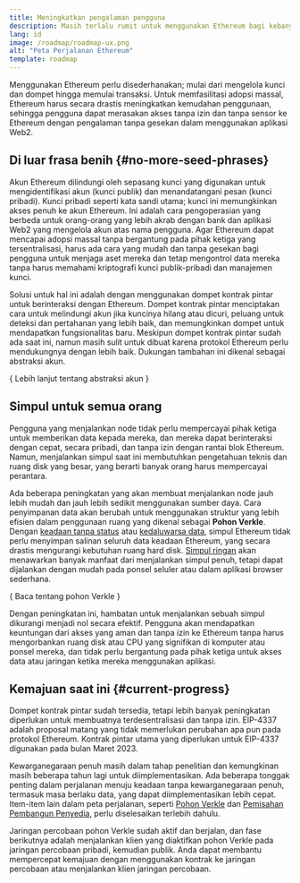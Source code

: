 ```yaml
---
title: Meningkatkan pengalaman pengguna
description: Masih terlalu rumit untuk menggunakan Ethereum bagi kebanyakan orang. Untuk mendorong adopsi massal, Ethereum harus secara drastis menurunkan hambatan masuknya - pengguna harus mendapatkan manfaat dari akses yang terdesentralisasi, tanpa izin, dan tahan sensor ke Ethereum, tetapi harus sama mudahnya dengan menggunakan aplikasi web2 tradisional.
lang: id
image: /roadmap/roadmap-ux.png
alt: "Peta Perjalanan Ethereum"
template: roadmap
---
```


Menggunakan Ethereum perlu disederhanakan; mulai dari mengelola kunci dan dompet hingga memulai transaksi. Untuk memfasilitasi adopsi massal, Ethereum harus secara drastis meningkatkan kemudahan penggunaan, sehingga pengguna dapat merasakan akses tanpa izin dan tanpa sensor ke Ethereum dengan pengalaman tanpa gesekan dalam menggunakan aplikasi Web2.

## Di luar frasa benih \{#no-more-seed-phrases}

Akun Ethereum dilindungi oleh sepasang kunci yang digunakan untuk mengidentifikasi akun (kunci publik) dan menandatangani pesan (kunci pribadi). Kunci pribadi seperti kata sandi utama; kunci ini memungkinkan akses penuh ke akun Ethereum. Ini adalah cara pengoperasian yang berbeda untuk orang-orang yang lebih akrab dengan bank dan aplikasi Web2 yang mengelola akun atas nama pengguna. Agar Ethereum dapat mencapai adopsi massal tanpa bergantung pada pihak ketiga yang tersentralisasi, harus ada cara yang mudah dan tanpa gesekan bagi pengguna untuk menjaga aset mereka dan tetap mengontrol data mereka tanpa harus memahami kriptografi kunci publik-pribadi dan manajemen kunci.

Solusi untuk hal ini adalah dengan menggunakan dompet kontrak pintar untuk berinteraksi dengan Ethereum. Dompet kontrak pintar menciptakan cara untuk melindungi akun jika kuncinya hilang atau dicuri, peluang untuk deteksi dan pertahanan yang lebih baik, dan memungkinkan dompet untuk mendapatkan fungsionalitas baru. Meskipun dompet kontrak pintar sudah ada saat ini, namun masih sulit untuk dibuat karena protokol Ethereum perlu mendukungnya dengan lebih baik. Dukungan tambahan ini dikenal sebagai abstraksi akun.

{
<ButtonLink variant="outline-color" to="/roadmap/account-abstraction/">Lebih lanjut tentang abstraksi akun</ButtonLink>
}

## Simpul untuk semua orang

Pengguna yang menjalankan node tidak perlu mempercayai pihak ketiga untuk memberikan data kepada mereka, dan mereka dapat berinteraksi dengan cepat, secara pribadi, dan tanpa izin dengan rantai blok Ethereum. Namun, menjalankan simpul saat ini membutuhkan pengetahuan teknis dan ruang disk yang besar, yang berarti banyak orang harus mempercayai perantara.

Ada beberapa peningkatan yang akan membuat menjalankan node jauh lebih mudah dan jauh lebih sedikit menggunakan sumber daya. Cara penyimpanan data akan berubah untuk menggunakan struktur yang lebih efisien dalam penggunaan ruang yang dikenal sebagai **Pohon Verkle**. Dengan [keadaan tanpa status](/roadmap/statelessness) atau [kedaluwarsa data](/roadmap/statelessness/#data-expiry), simpul Ethereum tidak perlu menyimpan salinan seluruh data keadaan Ethereum, yang secara drastis mengurangi kebutuhan ruang hard disk. [Simpul ringan](/developers/docs/nodes-and-clients/light-clients/) akan menawarkan banyak manfaat dari menjalankan simpul penuh, tetapi dapat dijalankan dengan mudah pada ponsel seluler atau dalam aplikasi browser sederhana.

{
<ButtonLink variant="outline-color" to="/roadmap/verkle-trees/">Baca tentang pohon Verkle</ButtonLink>
}

Dengan peningkatan ini, hambatan untuk menjalankan sebuah simpul dikurangi menjadi nol secara efektif. Pengguna akan mendapatkan keuntungan dari akses yang aman dan tanpa izin ke Ethereum tanpa harus mengorbankan ruang disk atau CPU yang signifikan di komputer atau ponsel mereka, dan tidak perlu bergantung pada pihak ketiga untuk akses data atau jaringan ketika mereka menggunakan aplikasi.

## Kemajuan saat ini \{#current-progress}

Dompet kontrak pintar sudah tersedia, tetapi lebih banyak peningkatan diperlukan untuk membuatnya terdesentralisasi dan tanpa izin. EIP-4337 adalah proposal matang yang tidak memerlukan perubahan apa pun pada protokol Ethereum. Kontrak pintar utama yang diperlukan untuk EIP-4337 digunakan pada bulan Maret 2023.

Kewarganegaraan penuh masih dalam tahap penelitian dan kemungkinan masih beberapa tahun lagi untuk diimplementasikan. Ada beberapa tonggak penting dalam perjalanan menuju keadaan tanpa kewarganegaraan penuh, termasuk masa berlaku data, yang dapat diimplementasikan lebih cepat. Item-item lain dalam peta perjalanan, seperti [Pohon Verkle](/roadmap/verkle-trees/) dan [Pemisahan Pembangun Penyedia](/roadmap/pbs/), perlu diselesaikan terlebih dahulu.

Jaringan percobaan pohon Verkle sudah aktif dan berjalan, dan fase berikutnya adalah menjalankan klien yang diaktifkan pohon Verkle pada jaringan percobaan pribadi, kemudian publik. Anda dapat membantu mempercepat kemajuan dengan menggunakan kontrak ke jaringan percobaan atau menjalankan klien jaringan percobaan.
